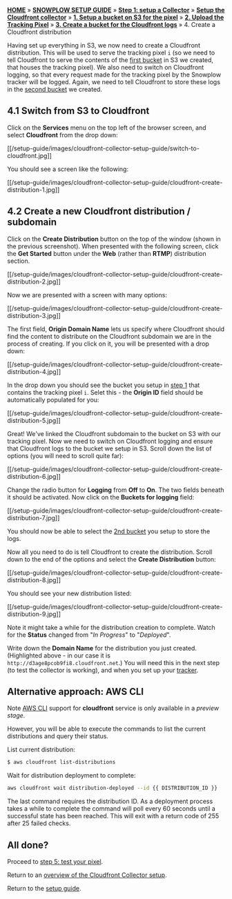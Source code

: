 [**HOME**](Home) » [**SNOWPLOW SETUP GUIDE**](Setting-up-Snowplow) » [**Step 1: setup a Collector**](Setting-up-a-collector) » [**Setup the Cloudfront collector**](Setting-up-the-Cloudfront-collector) » [**1. Setup a bucket on S3 for the pixel**](1-Setup-a-bucket-on-S3-for-the-pixel) » [**2. Upload the Tracking Pixel**](2-upload-the-tracking-pixel) » [**3. Create a bucket for the Cloudfront logs**](3-Create-a-bucket-for-Cloudfront-logs) » 4. Create a Cloudfront distribution

Having set up everything in S3, we now need to create a Cloudfront distribution. This will be used to serve the tracking pixel `i` (so we need to tell Cloudfront to serve the contents of the [first bucket](1-Setup-a-bucket-on-S3-for-the-pixel) in S3 we created, that houses the tracking pixel). We also need to switch on Cloudfront logging, so that every request made for the tracking pixel by the Snowplow tracker will be logged. Again, we need to tell Cloudfront to store these logs in the [second bucket](3-create-a-bucket-for-cloudfront-logs) we created.

## 4.1 Switch from S3 to Cloudfront

Click on the **Services** menu on the top left of the browser screen, and select **Cloudfront** from the drop down:

[[/setup-guide/images/cloudfront-collector-setup-guide/switch-to-cloudfront.jpg]]

You should see a screen like the following:

[[/setup-guide/images/cloudfront-collector-setup-guide/cloudfront-create-distribution-1.jpg]]

## 4.2 Create a new Cloudfront distribution / subdomain

Click on the **Create Distribution** button on the top of the window (shown in the previous screenshot). When presented with the following screen, click the **Get Started** button under the   **Web** (rather than **RTMP**) distribution section.

[[/setup-guide/images/cloudfront-collector-setup-guide/cloudfront-create-distribution-2.jpg]]

Now we are presented with a screen with many options:

[[/setup-guide/images/cloudfront-collector-setup-guide/cloudfront-create-distribution-3.jpg]]

The first field, **Origin Domain Name** lets us specify where Cloudfront should find the content to distribute on the Cloudfront subdomain we are in the process of creating. If you click on it, you will be presented with a drop down:

[[/setup-guide/images/cloudfront-collector-setup-guide/cloudfront-create-distribution-4.jpg]]

In the drop down you should see the bucket you setup in [step 1](1-Setup-a-bucket-on-S3-for-the-pixel) that contains the tracking pixel `i`. Selet this - the **Origin ID** field should be automatically populated for you:

[[/setup-guide/images/cloudfront-collector-setup-guide/cloudfront-create-distribution-5.jpg]]

Great! We've linked the Cloudfront subdomain to the bucket on S3 with our tracking pixel. Now we need to switch on Cloudfront logging and ensure that Cloudfront logs to the bucket we setup in S3. Scroll down the list of options (you will need to scroll quite far):

[[/setup-guide/images/cloudfront-collector-setup-guide/cloudfront-create-distribution-6.jpg]]

Change the radio button for **Logging** from **Off** to **On**. The two fields beneath it should be activated. Now click on the **Buckets for logging** field:

[[/setup-guide/images/cloudfront-collector-setup-guide/cloudfront-create-distribution-7.jpg]]

You should now be able to select the [2nd bucket](3-create-a-bucket-for-cloudfront-logs) you setup to store the logs.

Now all you need to do is tell Cloudfront to create the distribution. Scroll down to the end of the options and select the **Create Distribution** button:

[[/setup-guide/images/cloudfront-collector-setup-guide/cloudfront-create-distribution-8.jpg]]

You should see your new distribution listed:

[[/setup-guide/images/cloudfront-collector-setup-guide/cloudfront-create-distribution-9.jpg]]

Note it might take a while for the distribution creation to complete. Watch for the **Status** changed from "*In Progress*" to "*Deployed*". 

Write down the **Domain Name** for the distribution you just created. (Highlighted above - in our case it is `http://d3age8pcob9fi8.cloudfront.net`.) You will need this in the next step (to test the collector is working), and when you set up your [tracker](choosing-a-tracker).

## Alternative approach: AWS CLI

Note [AWS CLI](https://aws.amazon.com/cli/) support for **cloudfront** service is only available in a *preview stage*.

However, you will be able to execute the commands to list the current distributions and query their status.

List current distribution:

```sh
$ aws cloudfront list-distributions
```

Wait for distribution deployment to complete:

```sh
aws cloudfront wait distribution-deployed --id {{ DISTRIBUTION_ID }}
```

The last command requires the distribution ID. As a deployment process takes a while to complete the command will poll every 60 seconds until a successful state has been reached. This will exit with a return code of 255 after 25 failed checks.

## All done?

Proceed to [step 5: test your pixel](5-Test-your-pixel).

Return to an [overview of the Cloudfront Collector setup](Setting-up-the-Cloudfront-collector).

Return to the [setup guide](setting-up-Snowplow).